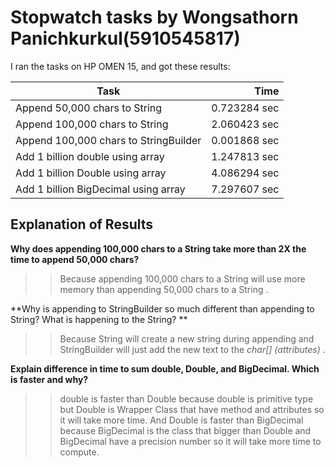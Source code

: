 # Stopwatch tasks by Wongsathorn Panichkurkul(5910545817)
I ran the tasks on HP OMEN 15, and got these results:

Task | Time
--------------------------------------|-------:
Append 50,000 chars to String | 0.723284 sec
Append 100,000 chars to String | 2.060423 sec
Append 100,000 chars to StringBuilder | 0.001868 sec
Add 1 billion double using array | 1.247813 sec
Add 1 billion Double using array | 4.086294 sec
Add 1 billion BigDecimal using array | 7.297607 sec

## Explanation of Results
**Why does appending 100,000 chars to a String take more than 2X the time to append 50,000 chars?**
>>Because appending 100,000 chars to a String will use more memory than appending 50,000 chars to a String .

**Why is appending to StringBuilder so much different than appending to String?  What is happening to the String? **
>>Because String will create a new string during appending and StringBuilder will just add the new text to the *char[] (attributes)* .

**Explain difference in time to sum double, Double, and BigDecimal.  Which is faster and why?**
>>double is faster than Double because double is primitive type but Double is Wrapper Class that have method and attributes so it will take more time.
And Double is faster than BigDecimal because BigDecimal is the class that bigger than Double and BigDecimal have a precision number so it will take more time to compute.

